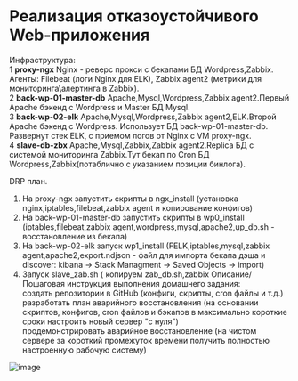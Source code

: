 #  Реализация отказоустойчивого Web-приложения
Инфраструктура:  
1  	**proxy-ngx** Nginx - реверс прокси c бекапами БД Wordpress,Zabbix. Агенты: Filebeat (логи Nginx для ELK), Zabbix agent2 (метрики для мониторинга\алертинга в Zabbix).  
2   **back-wp-01-master-db** Apache,Mysql,Wordpress,Zabbix agent2.Первый Apache бэкенд с Wordpress и Master БД Mysql.  
3   **back-wp-02-elk** Apache,Mysql,Wordpress,Zabbix agent2,ELK.Второй Apache бэкенд с Wordpress. Использует БД back-wp-01-master-db. Развернут стек ELK, с приемом логов от Nginx с VM proxy-ngx.  
4   **slave-db-zbx** Apache,Mysql,Zabbix,Zabbix agent2.Replica БД c системой мониторинга Zabbix.Тут бекап по Cron БД Wordpress,Zabbix(потаблично с указанием позиции бинлога).

DRP план.
1. На proxy-ngx  запустить скрипты в ngx_install (установка nginx,iptables,filebeat,zabbix agent и копирование конфигов)
2. На back-wp-01-master-db запустить скрипты в  wp0_install (iptables,filebeat,zabbix agent,wordpress,mysql,apache2,up_db.sh - восстановление из бекапа)  
3. На back-wp-02-elk запуск wp1_install (FELK,iptables,mysql,zabbix agent,apache2,export.ndjson - файл для импорта бекапа дэша и discover: kibana -> Stack Managment -> Saved Objects -> import)
4. Запуск slave_zab.sh ( копируем zab_db.sh,zabbix
Описание/Пошаговая инструкция выполнения домашнего задания:  
создать репозитории в GitHub (конфиги, скрипты, cron файлы и т.д.)  
разработать план аварийного восстановления (на основании скриптов, конфигов, cron файлов и бэкапов в максимально короткие сроки настроить новый сервер "с нуля")  
продемонстрировать аварийное восстановление (на чистом сервере за короткий промежуток времени получить полностью настроенную рабочую систему)  



![image](https://github.com/socrat16/otus_project/assets/71122445/e1866aeb-ed1f-4c60-b526-f0a368f708c7)
